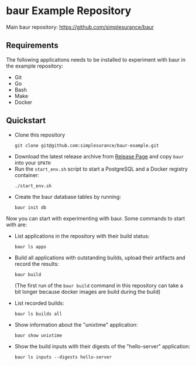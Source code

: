 # baur Example Repository
Main baur repository: <https://github.com/simplesurance/baur>

## Requirements
The following applications needs to be installed to experiment with baur in the
example repository:

- Git
- Go
- Bash
- Make
- Docker

## Quickstart
- Clone this repository
  ```
  git clone git@github.com:simplesurance/baur-example.git
  ```
- Download the latest release archive from
  [Release Page](https://github.com/simplesurance/baur/releases) and copy
  `baur` into your `$PATH`
- Run the `start_env.sh` script to start a PostgreSQL and a Docker registry container:
  ```
  ./start_env.sh
  ```
- Create the baur database tables by running:
  ```
  baur init db
  ```

Now you can start with experimenting with baur.
Some commands to start with are:

- List applications in the repository with their build status:
  ```
  baur ls apps
  ```
- Build all applications with outstanding builds, upload their artifacts and
  record the results:
  ```
  baur build
  ```
  (The first run of the `baur build` command in this repository can take a bit
  longer because docker images are build during the build)

- List recorded builds:
  ```
  baur ls builds all
  ```
- Show information about the "unixtime" application:
  ```
  baur show unixtime
  ```
- Show the build inputs with their digests of the "hello-server" application:
  ```
  baur ls inputs --digests hello-server
  ```
